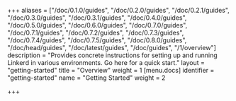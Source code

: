 +++
aliases = ["/doc/0.1.0/guides", "/doc/0.2.0/guides", "/doc/0.2.1/guides", "/doc/0.3.0/guides", "/doc/0.3.1/guides", "/doc/0.4.0/guides", "/doc/0.5.0/guides", "/doc/0.6.0/guides", "/doc/0.7.0/guides", "/doc/0.7.1/guides", "/doc/0.7.2/guides", "/doc/0.7.3/guides", "/doc/0.7.4/guides", "/doc/0.7.5/guides", "/doc/0.8.0/guides", "/doc/head/guides", "/doc/latest/guides", "/doc/guides", "/1/overview"]
description = "Provides concrete instructions for setting up and running Linkerd in various environments. Go here for a quick start."
layout = "getting-started"
title = "Overview"
weight = 1
[menu.docs]
identifier = "getting-started"
name = "Getting Started"
weight = 2

+++
